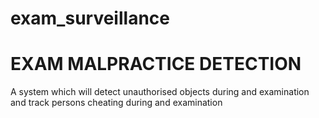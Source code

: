 # exam_surveillance
<h1>EXAM MALPRACTICE DETECTION</h1>
<P>  A system which will detect unauthorised objects during and examination and track persons cheating during and examination</P>
